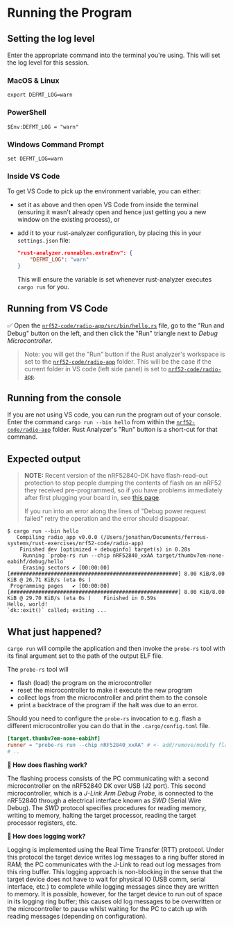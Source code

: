 # Running the Program

## Setting the log level

Enter the appropriate command into the terminal you're using. This will set the log level for this session.

### MacOS & Linux

```console
export DEFMT_LOG=warn
```

### PowerShell

```console
$Env:DEFMT_LOG = "warn"
```

### Windows Command Prompt

```console
set DEFMT_LOG=warn
```

### Inside VS Code

To get VS Code to pick up the environment variable, you can either:

* set it as above and then open VS Code from inside the terminal (ensuring it wasn't already open and hence just getting you a new window on the existing process), or
* add it to your rust-analyzer configuration, by placing this in your `settings.json` file:

  ```json
  "rust-analyzer.runnables.extraEnv": {
      "DEFMT_LOG": "warn"
  }
  ```

  This will ensure the variable is set whenever rust-analyzer executes `cargo run` for you.

## Running from VS Code

✅ Open the [`nrf52-code/radio-app/src/bin/hello.rs`](../../nrf52-code/radio-app/src/bin/hello.rs) file, go to the "Run and Debug" button on the left, and then click the "Run" triangle next to *Debug Microcontroller*.

> Note: you will get the "Run" button if the Rust analyzer's workspace is set to the [`nrf52-code/radio-app`](../../nrf52-code/radio-app) folder. This will be the case if the current folder in VS code (left side panel) is set to [`nrf52-code/radio-app`](../../nrf52-code/radio-app).

## Running from the console

If you are not using VS code, you can run the program out of your console. Enter the command `cargo run --bin hello` from within the [`nrf52-code/radio-app`](../../nrf52-code/radio-app) folder. Rust Analyzer's "Run" button is a short-cut for that command.

## Expected output

> __NOTE:__ Recent version of the nRF52840-DK have flash-read-out protection to stop people dumping the contents of flash on an nRF52 they received pre-programmed, so if you have problems immediately after first plugging your board in, see [this page](./nrf52-tools.md#setup-check).
>
> If you run into an error along the lines of "Debug power request failed" retry the operation and the error should disappear.

```console
$ cargo run --bin hello
   Compiling radio_app v0.0.0 (/Users/jonathan/Documents/ferrous-systems/rust-exercises/nrf52-code/radio-app)
    Finished dev [optimized + debuginfo] target(s) in 0.28s
     Running `probe-rs run --chip nRF52840_xxAA target/thumbv7em-none-eabihf/debug/hello`
     Erasing sectors ✔ [00:00:00] [######################################################] 8.00 KiB/8.00 KiB @ 26.71 KiB/s (eta 0s )
 Programming pages   ✔ [00:00:00] [######################################################] 8.00 KiB/8.00 KiB @ 29.70 KiB/s (eta 0s )    Finished in 0.59s
Hello, world!
`dk::exit()` called; exiting ...
```

## What just happened?

`cargo run` will compile the application and then invoke the `probe-rs` tool with its final argument set to the path of the output ELF file.

The `probe-rs` tool will

* flash (load) the program on the microcontroller
* reset the microcontroller to make it execute the new program
* collect logs from the microcontroller and print them to the console
* print a backtrace of the program if the halt was due to an error.

Should you need to configure the `probe-rs` invocation to e.g. flash a different microcontroller you can do that in the `.cargo/config.toml` file.

```toml
[target.thumbv7em-none-eabihf]
runner = "probe-rs run --chip nRF52840_xxAA" # <- add/remove/modify flags here
# ..
```

**🔎 How does flashing work?**

The flashing process consists of the PC communicating with a second microcontroller on the nRF52840 DK over USB (J2 port). This second microcontroller, which is a *J-Link Arm Debug Probe*, is connected to the nRF52840 through a electrical interface known as *SWD* (Serial Wire Debug). The *SWD* protocol specifies procedures for reading memory, writing to memory, halting the target processor, reading the target processor registers, etc.

**🔎 How does logging work?**

Logging is implemented using the Real Time Transfer (RTT) protocol. Under this protocol the target device writes log messages to a ring buffer stored in RAM; the PC communicates with the J-Link to read out log messages from this ring buffer. This logging approach is non-blocking in the sense that the target device does not have to wait for physical IO (USB comm, serial interface, etc.) to complete while logging messages since they are written to memory. It is possible, however, for the target device to run out of space in its logging ring buffer; this causes old log messages to be overwritten or the microcontroller to pause whilst waiting for the PC to catch up with reading messages (depending on configuration).
